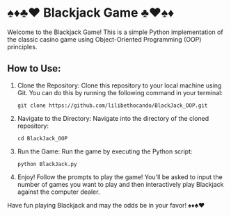 ♠️♦️♣️♥️ Blackjack Game ♣️♥️♠️♦️
================================

Welcome to the Blackjack Game! This is a simple Python implementation of the classic casino game using Object-Oriented Programming (OOP) principles.

How to Use:
-----------

1.  Clone the Repository: Clone this repository to your local machine using Git. You can do this by running the following command in your terminal:

    `git clone https://github.com/lilibethocando/BlackJack_OOP.git`

2.  Navigate to the Directory: Navigate into the directory of the cloned repository:

    `cd BlackJack_OOP`

3.  Run the Game: Run the game by executing the Python script:

    `python BlackJack.py`

4.  Enjoy! Follow the prompts to play the game! You'll be asked to input the number of games you want to play and then interactively play Blackjack against the computer dealer.

Have fun playing Blackjack and may the odds be in your favor! ♠️♦️♣️♥️
